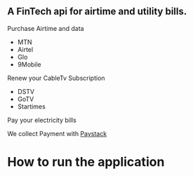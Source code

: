 ## A FinTech api for airtime and utility bills. 

Purchase Airtime and data 
- MTN
- Airtel
- Glo
- 9Mobile

Renew your CableTv Subscription 
- DSTV
- GoTV
- Startimes

Pay your electricity bills

We collect Payment with [Paystack](https://paystack.com)

# How to run the application
